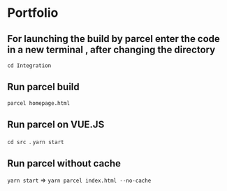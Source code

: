 # Portfolio 

## For launching the build by parcel enter the code in a new terminal , after changing the directory
`cd Integration `
## Run parcel build
`parcel homepage.html`
## Run parcel on VUE.JS
`cd src `.
 `yarn start`
## Run parcel without cache
 `yarn start` => `yarn parcel index.html --no-cache`